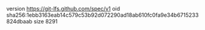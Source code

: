 version https://git-lfs.github.com/spec/v1
oid sha256:1ebb3163eab14c579c53b92d072290ad18ab610fc0fa9e34b6715233824dbaab
size 8291
